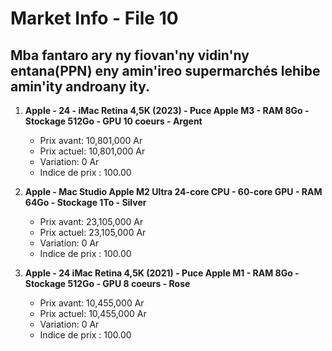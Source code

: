 # Market Info - File 10

## Mba fantaro ary ny fiovan'ny vidin'ny entana(PPN) eny amin'ireo supermarchés lehibe amin'ity androany ity.

1. **Apple - 24 - iMac Retina 4,5K (2023) - Puce Apple M3 - RAM 8Go - Stockage 512Go - GPU 10 coeurs - Argent**
   - Prix avant: 10,801,000 Ar
   - Prix actuel: 10,801,000 Ar
   - Variation: 0 Ar
   - Indice de prix : 100.00

2. **Apple - Mac Studio Apple M2 Ultra 24-core CPU - 60-core GPU - RAM 64Go - Stockage 1To - Silver**
   - Prix avant: 23,105,000 Ar
   - Prix actuel: 23,105,000 Ar
   - Variation: 0 Ar
   - Indice de prix : 100.00

3. **Apple - 24 iMac Retina 4,5K (2021) - Puce Apple M1 - RAM 8Go - Stockage 512Go - GPU 8 coeurs - Rose**
   - Prix avant: 10,455,000 Ar
   - Prix actuel: 10,455,000 Ar
   - Variation: 0 Ar
   - Indice de prix : 100.00

